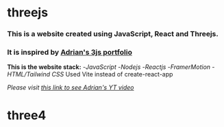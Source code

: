 # threejs
### This is a website created using JavaScript, React and Threejs.
### It is inspired by [Adrian's 3js portfolio](https://www.youtube.com/@javascriptmastery)

**This is the website stack:**
-*JavaScript*
-*Nodejs*
-*Reactjs*
-*FramerMotion*
-*HTML/Tailwind CSS*
Used Vite instead of create-react-app

*Please visit [this link to see Adrian's YT video ](https://www.youtube.com/watch?v=0fYi8SGA20k&list=LL&index=9)*

# three4
